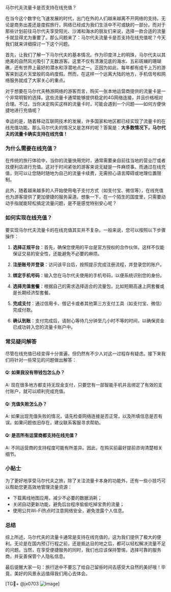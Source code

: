 马尔代夫流量卡是否支持在线充值？

在当今这个数字化飞速发展的时代，出门在外的人们越来越离不开网络的支持。无论是商务出差还是度假旅行，网络已经成为我们生活中不可或缺的一部分。而对于那些计划前往马尔代夫享受阳光、沙滩和海水的朋友们来说，选择一款合适的流量卡就显得尤为重要了。那么问题来了：马尔代夫流量卡是否支持在线充值呢？今天我们就来详细探讨一下这个问题。

首先，让我们了解一下马尔代夫的基本情况。作为印度洋上的明珠，马尔代夫以其绝美的自然风光吸引了无数游客。这里不仅有清澈见底的海水、五彩斑斓的珊瑚礁，还有世界上最好的潜水和浮潜地点之一。正因为如此，每年都有成千上万的游客来到这片天堂般的岛屿度假。然而，在这样一个远离大陆的地方，手机信号和网络服务就成了大家关心的重点。

对于想要在马尔代夫畅游网络的游客而言，购买一张本地运营商提供的流量卡是一个非常明智的选择。这些流量卡通常能够提供稳定的4G网络连接，并且价格相对合理。不过，当你决定购买这样的流量卡时，可能会遇到一个问题——如何方便快捷地进行充值呢？

幸运的是，随着移动互联网技术的发展，许多国家和地区都已经实现了流量卡的在线充值功能。那么马尔代夫的情况又是怎样的呢？答案是：**大多数情况下，马尔代夫的流量卡确实支持在线充值！**

### 为什么需要在线充值？
在传统的旅行体验中，当你的流量快用完时，通常需要亲自前往当地的营业厅或者找便利店进行充值。这对于时间紧张的游客来说无疑是一件麻烦事。而通过在线充值，则可以让您随时随地为自己的流量卡续费，无需担心语言障碍或地理位置限制。

此外，随着越来越多的人开始使用电子支付方式（如支付宝、微信等），在线充值也为游客提供了更加便捷的服务渠道。想象一下，在一个陌生的国度里，只需要动动手指就能轻松搞定流量问题，是不是感觉特别安心呢？

### 如何实现在线充值？
要实现马尔代夫流量卡的在线充值其实并不复杂。一般来说，您可以按照以下步骤操作：

1. **选择正规平台**：首先，确保您使用的平台是官方授权的合作伙伴。这样不仅能保证交易的安全性，还能避免不必要的麻烦。
   
2. **注册账号并登录**：访问该平台后，按照提示完成注册流程，并登录您的账户。

3. **绑定手机号码**：输入您在马尔代夫使用的手机号码，以便系统识别您的身份。

4. **选择充值套餐**：根据自己的需求选择适合的流量包，比如短期高速上网套餐或是长期经济型套餐。

5. **完成支付**：通过信用卡、借记卡或者其他第三方支付工具（如支付宝、微信）完成付款。

6. **确认到账**：支付完成后，请耐心等待几分钟至几小时不等的时间，以确保资金已成功转入您的流量卡账户中。

### 常见疑问解答
尽管在线充值已经变得十分普遍，但仍然有不少人对这一过程存有疑虑。接下来我们将针对一些常见的问题做出解答：

#### Q: 如果我没有带钱包怎么办？
A: 现在很多地方都支持无现金支付，只要您有一部智能手机并且绑定了有效的支付账户，就可以顺利完成充值。

#### Q: 充值失败怎么办？
A: 如果出现充值失败的情况，请先检查网络连接是否正常，以及所填信息是否有误。如果问题依旧存在，建议联系客服寻求帮助。

#### Q: 是否所有运营商都支持在线充值？
A: 不同运营商的支持程度可能有所差异。因此，在购买前最好提前咨询清楚相关细节。

### 小贴士
为了更好地享受马尔代夫之旅，除了关注流量卡本身的功能外，还有一些小技巧可以帮助您更高效地管理流量资源：
- 下载离线地图应用，减少不必要的数据消耗；
- 关闭自动更新功能，避免后台程序偷偷吃掉宝贵的流量；
- 使用公共Wi-Fi热点时注意网络安全，避免泄露个人信息。

### 总结
综上所述，马尔代夫的流量卡通常是支持在线充值的，这为我们提供了极大的便利。无论是在国内预订行程之前，还是抵达目的地之后，都可以轻松解决流量不足的问题。当然，在享受便捷服务的同时，我们也应该保持警惕，选择可靠的服务商，并妥善保管个人隐私信息。

最后提醒大家一句：旅行途中不要忘了给自己留些时间去感受大自然的美好哦！毕竟，美好的风景永远值得我们用心去体会。

[TG💪+ @jx0703 ![Image](https://github.com/user-attachments/assets/dbca1d08-cadb-493c-b0ec-ad6f7a83f270)]